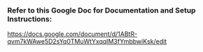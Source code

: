 ### ****Refer to this Google Doc for Documentation and Setup Instructions:****

https://docs.google.com/document/d/1ABtR-qvm7kWAwe5D2sYq0TMuWtYxqqIM3fYmbbwiKsk/edit


